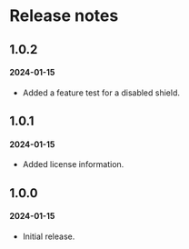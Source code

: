 # Release notes

## 1.0.2
#### 2024-01-15

* Added a feature test for a disabled shield.

## 1.0.1
#### 2024-01-15

* Added license information.

## 1.0.0
#### 2024-01-15

* Initial release.
